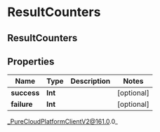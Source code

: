 # ResultCounters

## ResultCounters

## Properties

|Name | Type | Description | Notes|
|------------ | ------------- | ------------- | -------------|
| **success** | **Int** |  | [optional] |
| **failure** | **Int** |  | [optional] |



_PureCloudPlatformClientV2@161.0.0_

